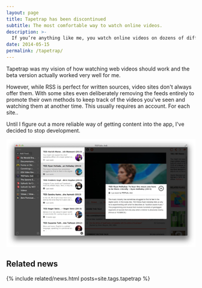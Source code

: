 ```yaml
---
layout: page
title: Tapetrap has been discontinued
subtitle: The most comfortable way to watch online videos.
description: >- 
  If you’re anything like me, you watch online videos on dozens of different websites. I want to keep up with new content and easily browse clips from any site with a feed.
date: 2014-05-15
permalink: /tapetrap/
---
```


Tapetrap was my vision of how watching web videos should work and the beta version actually worked very well for me.

However, while RSS is perfect for written sources, video sites don't always offer them. With some sites even deliberately removing the feeds entirely to promote their own methods to keep track of the videos you've seen and watching them at another time. This usually requires an account. For each site..

Until I figure out a more reliable way of getting content into the app, I've decided to stop development.

![Screenshot of Tapetrap streaming a video](/assets/img/app/tapetrap-ss-browse.jpg)

## Related news

{% include related/news.html posts=site.tags.tapetrap %}
